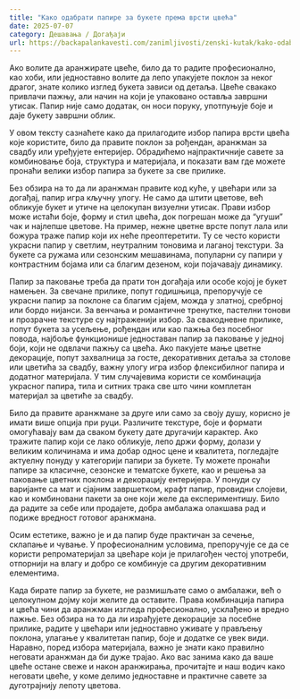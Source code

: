```yaml
---
title: "Како одабрати папире за букете према врсти цвећа"
date: 2025-07-07
category: Дешавања / Догађаји
url: https://backapalankavesti.com/zanimljivosti/zenski-kutak/kako-odabrati-papire-za-bukete-prema-vrsti-cveca/
---
```


Ако волите да аранжирате цвеће, било да то радите професионално, као хоби, или једноставно волите да лепо упакујете поклон за неког драгог, знате колико изглед букета зависи од детаља. Цвеће свакако привлачи пажњу, али начин на који је упаковано оставља завршни утисак. Папир није само додатак, он носи поруку, употпуњује боје и даје букету завршни облик.

У овом тексту сазнаћете како да прилагодите избор папира врсти цвећа које користите, било да правите поклон за рођендан, аранжман за свадбу или уређујете ентеријер. Обрадићемо најпрактичније савете за комбиновање боја, структура и материјала, и показати вам где можете пронаћи велики избор папира за букете за све прилике.

Без обзира на то да ли аранжман правите код куће, у цвећари или за догађај, папир игра кључну улогу. Не само да штити цветове, већ обликује букет и утиче на целокупан визуелни утисак. Прави избор може истаћи боје, форму и стил цвећа, док погрешан може да “угуши” чак и најлепше цветове.
На пример, нежне цветне врсте попут лала или божура траже папир који их неће преоптеретити. Ту се често користи украсни папир у светлим, неутралним тоновима и лаганој текстури. За букете са ружама или сезонским мешавинама, популарни су папири у контрастним бојама или са благим дезеном, који појачавају динамику.

Папир за паковање треба да прати тон догађаја или особе којој је букет намењен. За свечане прилике, попут годишњица, препоручује се украсни папир за поклоне са благим сјајем, можда у златној, сребрној или бордо нијанси. За венчања и романтичне тренутке, пастелни тонови и прозрачне текстуре су најтраженији избор.
За свакодневне прилике, попут букета за усељење, рођендан или као пажња без посебног повода, најбоље функционише једноставан папир за паковање у једној боји, који не одвлачи пажњу са цвећа.
Ако пакујете мање цветне декорације, попут захвалница за госте, декоративних детаља за столове или цветића за свадбу, важну улогу игра избор флексибилног папира и додатног материјала. У тим случајевима користи се комбинација украсног папира, тила и ситних трака све што чини комплетан материјал за цветиће за свадбу.

Било да правите аранжмане за друге или само за своју душу, корисно је имати више опција при руци. Различите текстуре, боје и формати омогућавају вам да сваком букету дате другачији карактер.
Ако тражите папир који се лако обликује, лепо држи форму, долази у великим количинама и има добар однос цене и квалитета, погледајте актуелну понуду у категорији папири за букете. Ту можете пронаћи папире за класичне, сезонске и тематске букете, као и решења за паковање цветних поклона и декорацију ентеријера.
У понуди су варијанте са мат и сјајним завршетком, крафт папир, провидни слојеви, као и комбиновани пакети за оне који желе да експериментишу. Било да радите за себе или продајете, добра амбалажа олакшава рад и подиже вредност готовог аранжмана.

Осим естетике, важно је и да папир буде практичан за сечење, склапање и чување. У професионалним условима, препоручује се да се користи репроматеријал за цвећаре који је прилагођен честој употреби, отпорнији на влагу и добро се комбинује са другим декоративним елементима.

Када бирате папир за букете, не размишљате само о амбалажи, већ о целокупном дојму који желите да оставите. Права комбинација папира и цвећа чини да аранжман изгледа професионално, усклађено и вредно пажње. Без обзира на то да ли израђујете декорације за посебне прилике, радите у цвећари или једноставно уживате у прављењу поклона, улагање у квалитетан папир, боје и додатке се увек види. Наравно, поред избора материјала, важно је знати како правилно неговати аранжман да би дуже трајао. Ако вас занима како да ваше цвеће остане свеже и након аранжирања, прочитајте и наш водич како неговати цвеће, у коме делимо једноставне и практичне савете за дуготрајнију лепоту цветова.
